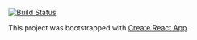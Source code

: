 [![Build Status](https://travis-ci.org/micopiira/hue-web.svg?branch=master)](https://travis-ci.org/micopiira/hue-web)

This project was bootstrapped with [Create React App](https://github.com/facebookincubator/create-react-app).